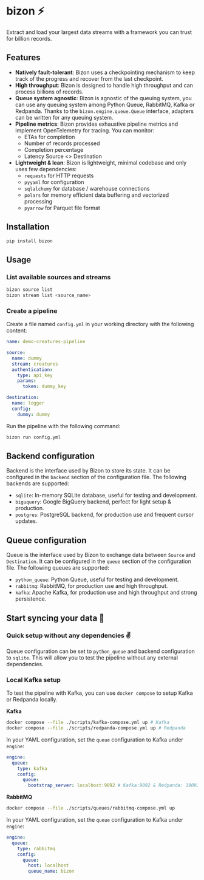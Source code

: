 # bizon ⚡️
Extract and load your largest data streams with a framework you can trust for billion records.

## Features
- **Natively fault-tolerant**: Bizon uses a checkpointing mechanism to keep track of the progress and recover from the last checkpoint.
- **High throughput**: Bizon is designed to handle high throughput and can process billions of records.
- **Queue system agnostic**: Bizon is agnostic of the queuing system, you can use any queuing system among Python Queue, RabbitMQ, Kafka or Redpanda. Thanks to the `bizon.engine.queue.Queue` interface, adapters can be written for any queuing system.
- **Pipeline metrics**: Bizon provides exhaustive pipeline metrics and implement OpenTelemetry for tracing. You can monitor:
    - ETAs for completion
    - Number of records processed
    - Completion percentage
    - Latency Source <> Destination
- **Lightweight & lean**: Bizon is lightweight, minimal codebase and only uses few dependencies:
    - `requests` for HTTP requests
    - `pyyaml` for configuration
    - `sqlalchemy` for database / warehouse connections
    - `polars` for memory efficient data buffering and vectorized processing
    - `pyarrow` for Parquet file format

## Installation
```bash
pip install bizon
```

## Usage

### List available sources and streams
```bash
bizon source list
bizon stream list <source_name>
```

### Create a pipeline

Create a file named `config.yml` in your working directory with the following content:

```yaml
name: demo-creatures-pipeline

source:
  name: dummy
  stream: creatures
  authentication:
    type: api_key
    params:
      token: dummy_key

destination:
  name: logger
  config:
    dummy: dummy
```

Run the pipeline with the following command:

```bash
bizon run config.yml
```
## Backend configuration

Backend is the interface used by Bizon to store its state. It can be configured in the `backend` section of the configuration file. The following backends are supported:
- `sqlite`: In-memory SQLite database, useful for testing and development.
- `biguquery`: Google BigQuery backend, perfect for light setup & production.
- `postgres`: PostgreSQL backend, for production use and frequent cursor updates.

## Queue configuration

Queue is the interface used by Bizon to exchange data between `Source` and `Destination`. It can be configured in the `queue` section of the configuration file. The following queues are supported:
- `python_queue`: Python Queue, useful for testing and development.
- `rabbitmq`: RabbitMQ, for production use and high throughput.
- `kafka`: Apache Kafka, for production use and high throughput and strong persistence.

## Start syncing your data 🚀

### Quick setup without any dependencies ✌️

Queue configuration can be set to `python_queue` and backend configuration to `sqlite`.
This will allow you to test the pipeline without any external dependencies.


### Local Kafka setup

To test the pipeline with Kafka, you can use `docker compose` to setup Kafka or Redpanda locally.

**Kafka**
```bash
docker compose --file ./scripts/kafka-compose.yml up # Kafka
docker compose --file ./scripts/redpanda-compose.yml up # Redpanda
```

In your YAML configuration, set the `queue` configuration to Kafka under `engine`:
```yaml
engine:
  queue:
    type: kafka
    config:
      queue:
        bootstrap_server: localhost:9092 # Kafka:9092 & Redpanda: 19092
```

**RabbitMQ**
```bash
docker compose --file ./scripts/queues/rabbitmq-compose.yml up
```

In your YAML configuration, set the `queue` configuration to Kafka under `engine`:

```yaml
engine:
  queue:
    type: rabbitmq
    config:
      queue:
        host: localhost
        queue_name: bizon
```
